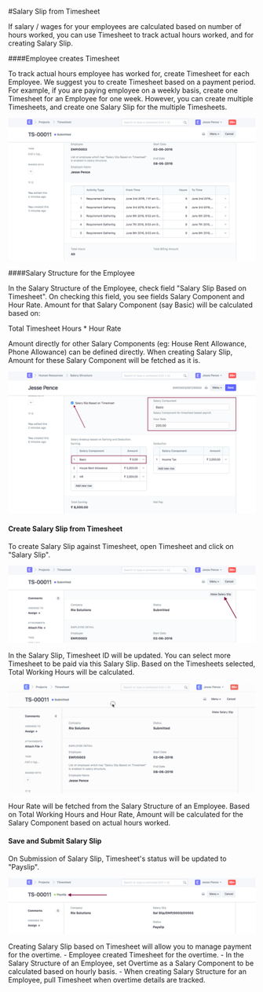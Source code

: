 <!-- add-breadcrumbs -->
#Salary Slip from Timesheet

If salary / wages for your employees are calculated based on number of hours worked, you can use Timesheet to track actual hours worked, and for creating Salary Slip.

####Employee creates Timesheet

To track actual hours employee has worked for, create Timesheet for each Employee. We suggest you to create Timesheet based on a payment period. For example, if you are paying employee on a weekly basis, create one Timesheet for an Employee for one week. However, you can create multiple Timesheets, and create one Salary Slip for the multiple Timesheets.

<img class="screenshot" alt="Sales Invoice" src="../assets/timesheet/timesheet-salary-slip-1.png">

####Salary Structure for the Employee

In the Salary Structure of the Employee, check field "Salary Slip Based on Timesheet". On checking this field, you see fields Salary Component and Hour Rate. Amount for that Salary Component (say Basic) will be calculated based on:

<div> Total Timesheet Hours *  Hour Rate </div>

Amount directly for other Salary Components (eg: House Rent Allowance, Phone Allowance) can be defined directly. When creating Salary Slip, Amount for these Salary Component will be fetched as it is.

<div>
<img class="screenshot" alt="Sales Invoice" src="../assets/timesheet/timesheet-salary-slip-2.png">
</div>

#### Create Salary Slip from Timesheet

To create Salary Slip against Timesheet, open Timesheet and click on "Salary Slip".

<img class="screenshot" alt="Sales Invoice" src="../assets/timesheet/timesheet-salary-slip-3.png">

In the Salary Slip, Timesheet ID will be updated. You can select more Timesheet to be paid via this Salary Slip. Based on the Timesheets selected, Total Working Hours will be calculated.

<img class="screenshot" alt="Sales Invoice" src="../assets/timesheet/timesheet-salary-slip-4.gif">

Hour Rate will be fetched from the Salary Structure of an Employee. Based on Total Working Hours and Hour Rate, Amount will be calculated for the Salary Component based on actual hours worked.<br>

#### Save and Submit Salary Slip

On Submission of Salary Slip, Timesheet's status will be updated to "Payslip".

<img class="screenshot" alt="Sales Invoice" src="../assets/timesheet/timesheet-salary-slip-5.png">

Creating Salary Slip based on Timesheet will allow you to manage payment for the overtime.
	- Employee created Timesheet for the overtime.
	- In the Salary Structure of an Employee, set Overtime as a Salary Component to be calculated based on hourly basis.
	- When creating Salary Structure for an Employee, pull Timesheet when overtime details are tracked.